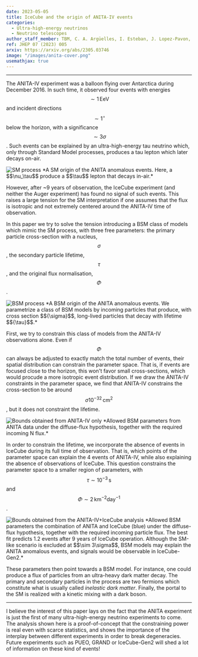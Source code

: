 ```yaml
---
date: 2023-05-05
title: IceCube and the origin of ANITA-IV events
categories:
  - Ultra-high-energy neutrinos
  - Neutrino telescopes
author_staff_member: TBM, C. A. Argüelles, I. Esteban, J. Lopez-Pavon, I. Martinez-Soler, J. Salvado
ref: JHEP 07 (2023) 005
arxiv: https://arxiv.org/abs/2305.03746
image: "/images/anita-cover.png"
usemathjax: true
---
```


<!-- I need to write an extract! -->

---

The ANITA-IV experiment was a balloon flying over Antarctica during December 2016. In such time, it observed four events with energies $$\sim 1\, \mathrm{EeV}$$ and incident directions $$\sim 1^\circ$$ below the horizon, with a significance $$\sim 3\sigma$$. Such events can be explained by an ultra-high-energy tau neutrino which, only through Standard Model processes, produces a tau lepton which later decays on-air.

<img src="{{site.url}}/images/sm-process-anita.png" alt="SM process"/>
*A SM origin of the ANITA anomalous events. Here, a $$\nu_\tau$$ produce a $$\tau$$ lepton that decays in-air.*

However, after ~9 years of observation, the IceCube experiment (and neither the Auger experiment) has found no signal of such events. This raises a large tension for the SM interpretation if one assumes that the flux is isotropic and not extremely centered around the ANITA-IV time of observation. 

In this paper we try to solve the tension introducing a BSM class of models which mimic the SM process, with three free parameters: the primary particle cross-section with a nucleus, $$\sigma$$, the secondary particle lifetime, $$\tau$$, and the original flux normalisation, $$\Phi$$.

<img src="{{site.url}}/images/bsm-process-anita.png" alt="BSM process"/>
*A BSM origin of the ANITA anomalous events. We parametrize a class of BSM models by incoming particles that produce, with cross section $${\sigma}$$, long-lived particles that decay with lifetime $${\tau}$$.*

First, we try to constrain this class of models from the ANITA-IV observations alone. Even if $$\Phi$$ can always be adjusted to exactly match the total number of events, their spatial distribution can constrain the parameter space. That is, if events are focused close to the horizon, this won't favor small cross-sections, which would procude a more isotropic event distribution. If we draw the ANITA-IV constraints in the parameter space, we find that ANITA-IV constrains the cross-section to be around $$\sigma 10^{-32}\, \mathrm{cm}^2$$, but it does not constraint the lifetime.

<img src="{{site.url}}/images/anita-only.png" alt="Bounds obtained from ANITA-IV only"/>
*Allowed BSM parameters from ANITA data under the diffuse-flux hypothesis, together with the required incoming N flux.*

In order to constrain the lifetime, we incorporate the absence of events in IceCube during its full time of observation. That is, which points of the parameter space can explain the 4 events of ANITA-IV, while also explaining the absence of observations of IceCube. This question constrains the parameter space to a smaller region of parameters, with $$\tau \sim 10^{-3}\, \mathrm{s}$$ and $$\Phi \sim 2\, \mathrm{km}^{-2}\mathrm{day}^{-1}$$.

<img src="{{site.url}}/images/anita-icecube.png" alt="Bounds obtained from the ANITA-IV+IceCube analysis"/>
*Allowed BSM parameters the combination of ANITA and IceCube (blue) under the diffuse-flux hypothesis, together with the required incoming particle flux. The best fit predicts 1.2 events after 9 years of IceCube operation. Although the SM-like scenario is excluded at $$\sim 3\sigma$$, BSM models may explain the ANITA anomalous events, and signals would be observable in IceCube-Gen2.*

These parameters then point towards a BSM model. For instance, one could produce a flux of particles from an ultra-heavy dark matter decay. The primary and secondary particles in the process are two fermions which constitute what is usually called _inelastic dark matter_. Finally, the portal to the SM is realized with a kinetic mixing with a dark boson.

---

I believe the interest of this paper lays on the fact that the ANITA experiment is just the first of many ultra-high-energy neutrino experiments to come. The analysis shown here is a proof-of-concept that the constraining power is real even with scarce statistics, and shows the importance of the interplay between different experiments in order to break degeneracies. Future experiments such as PUEO, GRAND or IceCube-Gen2 will shed a lot of information on these kind of events!

<!-- On December 2016, the ANITA experiment observed 4 neutrinos with energy $$\mathcal{O}(1)\, \mathrm{EeV}$$. Why IceCube saw nothing? We study BSM process in a model-independent way. -->